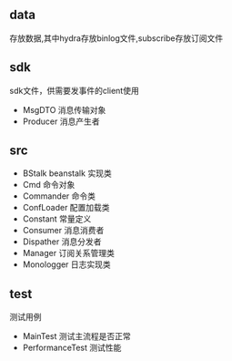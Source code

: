 ## data
存放数据,其中hydra存放binlog文件,subscribe存放订阅文件

## sdk
sdk文件，供需要发事件的client使用
* MsgDTO        消息传输对象
* Producer      消息产生者

## src
* BStalk beanstalk  实现类
* Cmd           命令对象
* Commander     命令类
* ConfLoader    配置加载类
* Constant      常量定义
* Consumer      消息消费者
* Dispather     消息分发者
* Manager       订阅关系管理类
* Monologger    日志实现类

## test
测试用例
* MainTest 测试主流程是否正常
* PerformanceTest 测试性能
